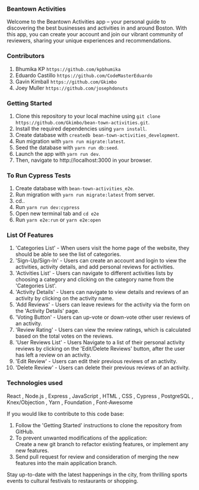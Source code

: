 ### Beantown Activities
Welcome to the Beantown Activities app – your personal guide to discovering the best businesses and activities in and around Boston. With this app, you can create your account and join our vibrant community of reviewers, sharing your unique experiences and recommendations.

### Contributors
1. Bhumika KP           `https://github.com/kpbhumika`
2. Eduardo Castillo     `https://github.com/CodeMasterEduardo`
3. Gavin Kimball        `https://github.com/Gkimbo`
4. Joey Muller          `https://github.com/josephdonuts`

### Getting Started
1. Clone this repository to your local machine using `git clone https://github.com/Gkimbo/bean-town-activities.git`.
2. Install the required dependencies using `yarn install`.
3. Create database with `createdb bean-town-activities_development`.
4. Run migration with `yarn run migrate:latest`.
5. Seed the database with `yarn run db:seed`.
6. Launch the app with `yarn run dev`.
7. Then, navigate to http://localhost:3000 in your browser.

### To Run Cypress Tests
1. Create database with `bean-town-activities_e2e`.
2. Run migration with `yarn run migrate:latest` from server.
3. cd..
4. Run `yarn run dev:cypress`
5. Open new terminal tab and `cd e2e`
6. Run `yarn e2e:run` or `yarn e2e:open`

### List Of Features
1. 'Categories List' - When users visit the home page of the website, they should be able to see the list of categories.
2. 'Sign-Up/Sign-In' - Users can create an account and login to view the activities, activity details, and add personal reviews for activities.
3. 'Activities List' - Users can navigate to different activities lists by choosing a category and clicking on the category name from the 'Categories List'.
4. 'Activity Details' - Users can navigate to view details and reviews of an activity by clicking on the activity name.
5. 'Add Reviews' - Users can leave reviews for the activity via the form on the 'Activity Details' page.
6. 'Voting Button' - Users can up-vote or down-vote other user reviews of an activity.
7. 'Review Rating' - Users can view the review ratings, which is calculated based on the total votes on the reviews.
8. 'User Reviews List' - Users Navigate to a list of their personal activity reviews by clicking on the 'Edit/Delete Reviews' button, after the user has left a review on an activity.
9. 'Edit Review' - Users can edit their previous reviews of an activity.
10. 'Delete Review' - Users can delete their previous reviews of an activity.

### Technologies used
React , Node.js , Express , JavaScript , HTML , CSS , Cypress , PostgreSQL , Knex/Objection , Yarn , Foundation , Font-Awesome

If you would like to contribute to this code base:
1. Follow the 'Getting Started' instructions to clone the repository from GitHub.
2. To prevent unwanted modifications of the application: <br>
Create a new git branch to refactor existing features, or implement any new features.
3. Send pull request for review and consideration of merging the new features into the main application branch.

Stay up-to-date with the latest happenings in the city, from thrilling sports events to cultural festivals to restaurants or shopping.
